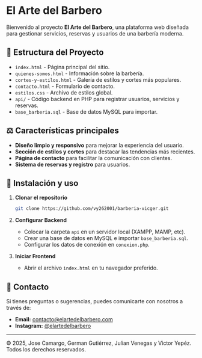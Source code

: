 
# El Arte del Barbero

Bienvenido al proyecto **El Arte del Barbero**, una plataforma web diseñada para gestionar servicios, reservas y usuarios de una barbería moderna.

## 📂 Estructura del Proyecto

- `index.html` - Página principal del sitio.
- `quienes-somos.html` - Información sobre la barbería.
- `cortes-y-estilos.html` - Galería de estilos y cortes más populares.
- `contacto.html` - Formulario de contacto.
- `estilos.css` - Archivo de estilos global.
- `api/` - Código backend en PHP para registrar usuarios, servicios y reservas.
- `base_barberia.sql` - Base de datos MySQL para importar.

## ⚖️ Características principales
- **Diseño limpio y responsivo** para mejorar la experiencia del usuario.
- **Sección de estilos y cortes** para destacar las tendencias más recientes.
- **Página de contacto** para facilitar la comunicación con clientes.
- **Sistema de reservas y registro** para usuarios.

## 🔧 Instalación y uso

1. **Clonar el repositorio**
   ```bash
   git clone https://github.com/vy262001/barberia-vicger.git
   ```

2. **Configurar Backend**
   - Colocar la carpeta `api` en un servidor local (XAMPP, MAMP, etc).
   - Crear una base de datos en MySQL e importar `base_barberia.sql`.
   - Configurar los datos de conexión en `conexion.php`.

3. **Iniciar Frontend**
   - Abrir el archivo `index.html` en tu navegador preferido.

## 💬 Contacto
Si tienes preguntas o sugerencias, puedes comunicarte con nosotros a través de:
- **Email:** contacto@elartedelbarbero.com
- **Instagram:** [@elartedelbarbero](https://instagram.com/elartedelbarbero)

---
© 2025, Jose Camargo, German Gutiérrez, Julian Venegas y Victor Yepéz. Todos los derechos reservados.
